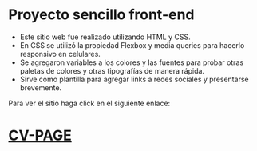# Proyecto sencillo front-end 

* Este sitio web fue realizado utilizando HTML y CSS.
* En CSS se utilizó la propiedad Flexbox y media queries para hacerlo responsivo en celulares.
* Se agregaron variables a los colores y las fuentes para probar otras paletas de colores y otras tipografías de manera rápida.
* Sirve como plantilla para agregar links a redes sociales y presentarse brevemente.

<p align="left"> Para ver el sitio haga click en el siguiente enlace: </p>

<h1>
  
[CV-PAGE](https://ezef86.github.io/cv-page/index.html)

</h1>
